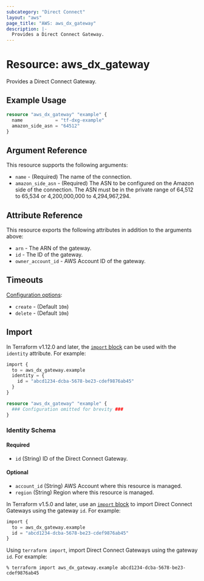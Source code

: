 ```yaml
---
subcategory: "Direct Connect"
layout: "aws"
page_title: "AWS: aws_dx_gateway"
description: |-
  Provides a Direct Connect Gateway.
---
```


# Resource: aws_dx_gateway

Provides a Direct Connect Gateway.

## Example Usage

```terraform
resource "aws_dx_gateway" "example" {
  name            = "tf-dxg-example"
  amazon_side_asn = "64512"
}
```

## Argument Reference

This resource supports the following arguments:

* `name` - (Required) The name of the connection.
* `amazon_side_asn` - (Required) The ASN to be configured on the Amazon side of the connection. The ASN must be in the private range of 64,512 to 65,534 or 4,200,000,000 to 4,294,967,294.

## Attribute Reference

This resource exports the following attributes in addition to the arguments above:

* `arn` - The ARN of the gateway.
* `id` - The ID of the gateway.
* `owner_account_id` - AWS Account ID of the gateway.

## Timeouts

[Configuration options](https://developer.hashicorp.com/terraform/language/resources/syntax#operation-timeouts):

- `create` - (Default `10m`)
- `delete` - (Default `10m`)

## Import

In Terraform v1.12.0 and later, the [`import` block](https://developer.hashicorp.com/terraform/language/import) can be used with the `identity` attribute. For example:

```terraform
import {
  to = aws_dx_gateway.example
  identity = {
    id = "abcd1234-dcba-5678-be23-cdef9876ab45"
  }
}

resource "aws_dx_gateway" "example" {
  ### Configuration omitted for brevity ###
}
```

### Identity Schema

#### Required

* `id` (String) ID of the Direct Connect Gateway.

#### Optional

- `account_id` (String) AWS Account where this resource is managed.
- `region` (String) Region where this resource is managed.

In Terraform v1.5.0 and later, use an [`import` block](https://developer.hashicorp.com/terraform/language/import) to import Direct Connect Gateways using the gateway `id`. For example:

```terraform
import {
  to = aws_dx_gateway.example
  id = "abcd1234-dcba-5678-be23-cdef9876ab45"
}
```

Using `terraform import`, import Direct Connect Gateways using the gateway `id`. For example:

```console
% terraform import aws_dx_gateway.example abcd1234-dcba-5678-be23-cdef9876ab45
```
